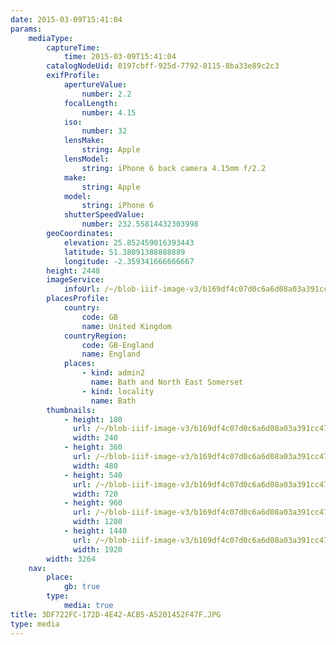 ```yaml
---
date: 2015-03-09T15:41:04
params:
    mediaType:
        captureTime:
            time: 2015-03-09T15:41:04
        catalogNodeUid: 0197cbff-925d-7792-8115-8ba33e89c2c3
        exifProfile:
            apertureValue:
                number: 2.2
            focalLength:
                number: 4.15
            iso:
                number: 32
            lensMake:
                string: Apple
            lensModel:
                string: iPhone 6 back camera 4.15mm f/2.2
            make:
                string: Apple
            model:
                string: iPhone 6
            shutterSpeedValue:
                number: 232.55814432303998
        geoCoordinates:
            elevation: 25.852459016393443
            latitude: 51.38091388888889
            longitude: -2.359341666666667
        height: 2448
        imageService:
            infoUrl: /~/blob-iiif-image-v3/b169df4c07d0c6a6d08a03a391cc4779784a81af9723a88ddf737ea93d92ac40/info.json
        placesProfile:
            country:
                code: GB
                name: United Kingdom
            countryRegion:
                code: GB-England
                name: England
            places:
                - kind: admin2
                  name: Bath and North East Somerset
                - kind: locality
                  name: Bath
        thumbnails:
            - height: 180
              url: /~/blob-iiif-image-v3/b169df4c07d0c6a6d08a03a391cc4779784a81af9723a88ddf737ea93d92ac40/full/240%2C180/0/default.jpg
              width: 240
            - height: 360
              url: /~/blob-iiif-image-v3/b169df4c07d0c6a6d08a03a391cc4779784a81af9723a88ddf737ea93d92ac40/full/480%2C360/0/default.jpg
              width: 480
            - height: 540
              url: /~/blob-iiif-image-v3/b169df4c07d0c6a6d08a03a391cc4779784a81af9723a88ddf737ea93d92ac40/full/720%2C540/0/default.jpg
              width: 720
            - height: 960
              url: /~/blob-iiif-image-v3/b169df4c07d0c6a6d08a03a391cc4779784a81af9723a88ddf737ea93d92ac40/full/1280%2C960/0/default.jpg
              width: 1280
            - height: 1440
              url: /~/blob-iiif-image-v3/b169df4c07d0c6a6d08a03a391cc4779784a81af9723a88ddf737ea93d92ac40/full/1920%2C1440/0/default.jpg
              width: 1920
        width: 3264
    nav:
        place:
            gb: true
        type:
            media: true
title: 3DF722FC-172D-4E42-ACB5-A5201452F47F.JPG
type: media
---
```

